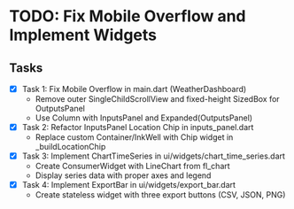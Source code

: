 # TODO: Fix Mobile Overflow and Implement Widgets

## Tasks
- [x] Task 1: Fix Mobile Overflow in main.dart (WeatherDashboard)
  - Remove outer SingleChildScrollView and fixed-height SizedBox for OutputsPanel
  - Use Column with InputsPanel and Expanded(OutputsPanel)
- [x] Task 2: Refactor InputsPanel Location Chip in inputs_panel.dart
  - Replace custom Container/InkWell with Chip widget in _buildLocationChip
- [x] Task 3: Implement ChartTimeSeries in ui/widgets/chart_time_series.dart
  - Create ConsumerWidget with LineChart from fl_chart
  - Display series data with proper axes and legend
- [x] Task 4: Implement ExportBar in ui/widgets/export_bar.dart
  - Create stateless widget with three export buttons (CSV, JSON, PNG)
